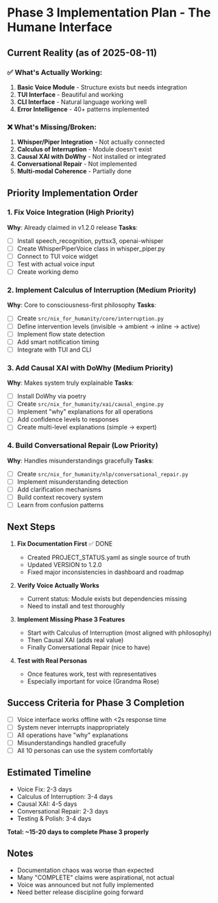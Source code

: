 # Phase 3 Implementation Plan - The Humane Interface

## Current Reality (as of 2025-08-11)

### ✅ What's Actually Working:
1. **Basic Voice Module** - Structure exists but needs integration
2. **TUI Interface** - Beautiful and working
3. **CLI Interface** - Natural language working well
4. **Error Intelligence** - 40+ patterns implemented

### ❌ What's Missing/Broken:
1. **Whisper/Piper Integration** - Not actually connected
2. **Calculus of Interruption** - Module doesn't exist
3. **Causal XAI with DoWhy** - Not installed or integrated
4. **Conversational Repair** - Not implemented
5. **Multi-modal Coherence** - Partially done

## Priority Implementation Order

### 1. Fix Voice Integration (High Priority)
**Why**: Already claimed in v1.2.0 release
**Tasks**:
- [ ] Install speech_recognition, pyttsx3, openai-whisper
- [ ] Create WhisperPiperVoice class in whisper_piper.py
- [ ] Connect to TUI voice widget
- [ ] Test with actual voice input
- [ ] Create working demo

### 2. Implement Calculus of Interruption (Medium Priority)
**Why**: Core to consciousness-first philosophy
**Tasks**:
- [ ] Create `src/nix_for_humanity/core/interruption.py`
- [ ] Define intervention levels (invisible → ambient → inline → active)
- [ ] Implement flow state detection
- [ ] Add smart notification timing
- [ ] Integrate with TUI and CLI

### 3. Add Causal XAI with DoWhy (Medium Priority)
**Why**: Makes system truly explainable
**Tasks**:
- [ ] Install DoWhy via poetry
- [ ] Create `src/nix_for_humanity/xai/causal_engine.py`
- [ ] Implement "why" explanations for all operations
- [ ] Add confidence levels to responses
- [ ] Create multi-level explanations (simple → expert)

### 4. Build Conversational Repair (Low Priority)
**Why**: Handles misunderstandings gracefully
**Tasks**:
- [ ] Create `src/nix_for_humanity/nlp/conversational_repair.py`
- [ ] Implement misunderstanding detection
- [ ] Add clarification mechanisms
- [ ] Build context recovery system
- [ ] Learn from confusion patterns

## Next Steps

1. **Fix Documentation First** ✅ DONE
   - Created PROJECT_STATUS.yaml as single source of truth
   - Updated VERSION to 1.2.0
   - Fixed major inconsistencies in dashboard and roadmap

2. **Verify Voice Actually Works**
   - Current status: Module exists but dependencies missing
   - Need to install and test thoroughly

3. **Implement Missing Phase 3 Features**
   - Start with Calculus of Interruption (most aligned with philosophy)
   - Then Causal XAI (adds real value)
   - Finally Conversational Repair (nice to have)

4. **Test with Real Personas**
   - Once features work, test with representatives
   - Especially important for voice (Grandma Rose)

## Success Criteria for Phase 3 Completion

- [ ] Voice interface works offline with <2s response time
- [ ] System never interrupts inappropriately 
- [ ] All operations have "why" explanations
- [ ] Misunderstandings handled gracefully
- [ ] All 10 personas can use the system comfortably

## Estimated Timeline

- Voice Fix: 2-3 days
- Calculus of Interruption: 3-4 days
- Causal XAI: 4-5 days
- Conversational Repair: 2-3 days
- Testing & Polish: 3-4 days

**Total: ~15-20 days to complete Phase 3 properly**

## Notes

- Documentation chaos was worse than expected
- Many "COMPLETE" claims were aspirational, not actual
- Voice was announced but not fully implemented
- Need better release discipline going forward